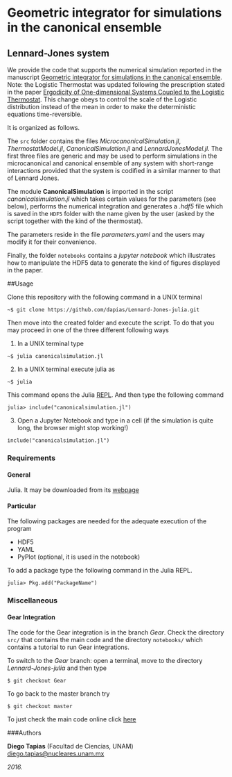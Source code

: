 # Geometric integrator for simulations in the canonical ensemble
## Lennard-Jones system

We provide the code that supports the numerical simulation reported in the manuscript [Geometric integrator for simulations in the canonical ensemble](https://aip.scitation.org/doi/abs/10.1063/1.4961506?journalCode=jcp). Note: the Logistic Thermostat was updated following the prescription stated in the paper [Ergodicity of One-dimensional Systems Coupled to the Logistic Thermostat](http://cmst.eu/articles/ergodicity-of-one-dimensional-systems-coupled-to-the-logistic-thermostat/). This change obeys to control the scale of the Logistic distribution instead of the mean in order to make the deterministic equations time-reversible.

It is organized as follows.

The ``src`` folder contains the files *MicrocanonicalSimulation.jl*, *ThermostatModel.jl*, *CanonicalSimulation.jl* and *LennardJonesModel.jl*. The first three files are generic and may be used to perform simulations in the microcanonical and canonical ensemble of any system with short-range interactions provided that the system is codified in a similar manner to that of Lennard Jones.

The module **CanonicalSimulation** is imported in the script *canonicalsimulation.jl* which takes certain values for the parameters (see below), performs the numerical integration and generates a *.hdf5* file which is saved in the ``HDF5`` folder with the name given by the user (asked by the script together with the kind of the thermostat).

The parameters reside in the file *parameters.yaml* and the users may modify it for their convenience.

Finally, the folder ``notebooks`` contains a *jupyter notebook* which illustrates how to manipulate the HDF5 data to generate the kind of figures displayed in the paper.

##Usage

Clone this repository with the following command in a UNIX terminal
```
~$ git clone https://github.com/dapias/Lennard-Jones-julia.git
```

Then move into the created folder and execute the script.  To do that you may proceed in one of the three different following ways

1. In a UNIX terminal type

 ```
 ~$ julia canonicalsimulation.jl
 ```
2. In a UNIX terminal execute julia as
 ```
 ~$ julia
 ```
This command opens the Julia [REPL](https://en.wikibooks.org/wiki/Introducing_Julia/The_REPL). And then type the following command
 ```
 julia> include("canonicalsimulation.jl")
 ```

3. Open a Jupyter Notebook and type in a cell (if the simulation is quite long, the browser might stop working!)
 ```
 include("canonicalsimulation.jl")
 ```

### Requirements

#### General
Julia. It may be downloaded from its [webpage](http://julialang.org/downloads/)

#### Particular
The following packages are needed for the adequate execution of the program

- HDF5
- YAML
- PyPlot (optional, it is used in the notebook)

To add a package type the following command in the Julia REPL.
```
julia> Pkg.add("PackageName")
```

### Miscellaneous
#### Gear Integration
The code for the Gear integration is in the branch *Gear*. Check the directory `src/` that contains the main code and the  directory `notebooks/` which contains a tutorial to run Gear integrations. 

To switch to the *Gear* branch: open a terminal, move to the directory *Lennard-Jones-julia* and then type

```
$ git checkout Gear
```

To go back to the master branch try
```
$ git checkout master
```
To just check the main code online click [here](https://github.com/dapias/Lennard-Jones-julia/blob/Gear/src/GearIntegration.jl)

###Authors

**Diego Tapias** (Facultad de Ciencias, UNAM) diego.tapias@nucleares.unam.mx

*2016.*







